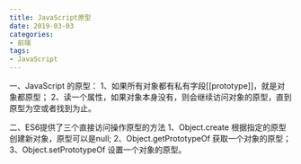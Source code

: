 ```yaml
---
title: JavaScript原型
date: 2019-03-03
categories:
- 前端
tags:
- JavaScript
---
```


一、JavaScript 的原型：
1、如果所有对象都有私有字段[[prototype]]，就是对象都原型；
2、读一个属性，如果对象本身没有，则会继续访问对象的原型，直到原型为空或者找到为止。

二、ES6提供了三个直接访问操作原型的方法
1、Object.create 根据指定的原型创建新对象，原型可以是null;
2、Object.getPrototypeOf 获取一个对象的原型；
3、Object.setPrototypeOf 设置一个对象的原型。
